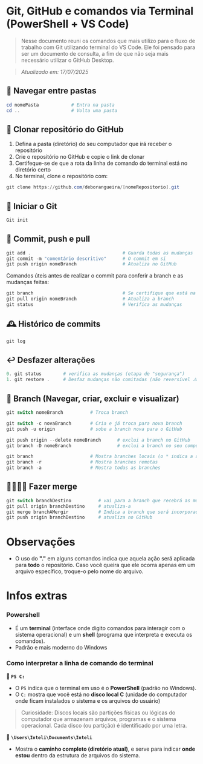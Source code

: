 # Git, GitHub e comandos via Terminal (PowerShell + VS Code)

> Nesse documento reuni os comandos que mais utilizo para o fluxo de trabalho com Git utilizando terminal do VS Code. Ele foi pensado para ser um documento de consulta, a fim de que não seja mais necessário utilizar o GitHub Desktop.  

> _Atualizado em: 17/07/2025_

## 📁 Navegar entre pastas

```powershell
cd nomePasta            # Entra na pasta
cd ..                   # Volta uma pasta
```

## 🔗 Clonar repositório do GitHub

1. Defina a pasta (diretório) do seu computador que irá receber o repositório
2. Crie o repositório no GitHub e copie o link de clonar
3. Certifeque-se de que a rota da linha de comando do terminal está no diretório certo  
4. No terminal, clone o repositório com:

```powershell
git clone https://github.com/deborangueira/[nomeRepositorio].git
```

## 👾 Iniciar o Git

```powershell
Git init
```

## 🚀 Commit, push e pull 

```powershell
git add .                                  # Guarda todas as mudanças
git commit -m "comentário descritivo"      # O commit em si
git push origin nomeBranch                 # Atualiza no GitHub
```

Comandos úteis antes de realizar o commit para conferir a branch e as mudanças feitas:
```powershell
git branch                                 # Se certifique que está na branch certa e mude se for necessário.
git pull origin nomeBranch                 # Atualiza a branch
git status                                 # Verifica as mudanças
```


## 🕰️ Histórico de commits

```powershell
git log
```

## ↩️ Desfazer alterações

```powershell
0. git status        # verifica as mudanças (etapa de "segurança")
1. git restore .     # Desfaz mudanças não comitadas (não reversível ⚠️)
```

## 🌿 Branch (Navegar, criar, excluir e visualizar)

```powershell
git switch nomeBranch          # Troca branch 

git switch -c novaBranch       # Cria e já troca para nova branch
git push -u origin             # sobe a branch nova para o GitHub

git push origin --delete nomeBranch      # exclui a branch no GitHub
git branch -D nomeBranch                 # exclui a branch no seu computador

git branch                     # Mostra branches locais (o * indica a atual)
git branch -r                  # Mostra branches remotas
git branch -a                  # Mostra todas as branches
```

## 🫱🏼‍🫲🏼 Fazer merge

```powershell
git switch branchDestino          # vai para a branch que recebrá as mudanças
git pull origin branchDestino     # atualiza-a
git merge branchAMergir           # Indica a branch que será incorporada e realiza-se o merge em si
git push origin branchDestino     # atualiza no GitHub
```
  
# Observações

- O uso do **"."** em alguns comandos indica que aquela ação será aplicada para **todo** o repositório. Caso você queira que ele ocorra apenas em um arquivo específico, troque-o pelo nome do arquivo.
  
# Infos extras

### Powershell

- É um **terminal** (interface onde digito comandos para interagir com o sistema operacional) e um **shell** (programa que interpreta e executa os comandos).
- Padrão e mais moderno do Windows

### Como interpretar a linha de comando do terminal

**🔹 `PS C:`**

- O `PS` indica que o terminal em uso é o **PowerShell** (padrão no Windows).
- O `C:` mostra que você está no **disco local C** (unidade do computador onde ficam instalados o sistema e os arquivos do usuário)  

> Curiosidade: Discos locais são partições físicas ou lógicas do computador que armazenam arquivos, programas e o sistema operacional. Cada disco (ou partição) é identificado por uma letra.  


**🔹 `\Users\Inteli\Documents\Inteli`**

- Mostra o **caminho completo (diretório atual)**, e serve para indicar **onde estou** dentro da estrutura de arquivos do sistema.  
